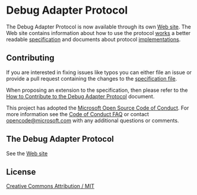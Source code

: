 # Debug Adapter Protocol

The Debug Adapter Protocol is now available through its own [Web site](https://microsoft.github.io/debug-adapter-protocol/). The Web site contains information about how to use the protocol [works](https://microsoft.github.io/debug-adapter-protocol/overview) a better readable [specification](https://microsoft.github.io/debug-adapter-protocol/specification) and documents about protocol [implementations](https://microsoft.github.io/debug-adapter-protocol/implementors/adapters/).

## Contributing
If you are interested in fixing issues like typos you can either file an issue or provide a pull request containing the changes to the [specification file](https://github.com/Microsoft/debug-adapter-protocol/blob/gh-pages/debugProtocol.json).

When proposing an extension to the specification, then please refer to the [How to Contribute to the Debug Adapter Protocol](contributing.md) document.

This project has adopted the [Microsoft Open Source Code of Conduct](https://opensource.microsoft.com/codeofconduct/). For more information see the [Code of Conduct FAQ](https://opensource.microsoft.com/codeofconduct/faq/) or contact [opencode@microsoft.com](mailto:opencode@microsoft.com) with any additional questions or comments.

## The Debug Adapter Protocol

See the [Web site](https://microsoft.github.io/debug-adapter-protocol/specification)

## License
[Creative Commons Attribution / MIT](License.txt)
